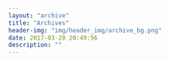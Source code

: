 ```yaml
---
layout: "archive"
title: "Archives"
header-img: "img/header_img/archive_bg.png"
date: 2017-03-20 20:49:56
description: ""
---
```

